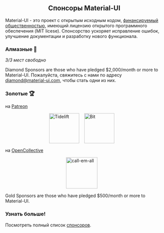 <h2 align="center">Спонсоры Material-UI</h2>

Material-UI - это проект с открытым исходным кодом, [финансируемый общественностью](/discover-more/backers/), имеющий лицензию открытого программного обеспечения (MIT licese). Спонсорство ускоряет исправление ошибок, улучшение документации и разработку нового функционала.

### Алмазные 💎

*3/3 мест свободно*

Diamond Sponsors are those who have pledged $2,000/month or more to Material-UI. Пожалуйста, свяжитесь с нами по адресу diamond@material-ui.com, чтобы стать одни из них.

### Золотые 🏆

на [Patreon](https://www.patreon.com/oliviertassinari)

<p style="display: flex; justify-content: center;">
  <a data-ga-event-category="sponsors" data-ga-event-action="logo" data-ga-event-label="tidelift" href="https://tidelift.com/subscription/pkg/npm-material-ui?utm_source=material_ui&utm_medium=referral&utm_campaign=homepage" rel="noopener sponsored" target="_blank" style="margin-right: 16px;"><img width="96" src="https://github.com/tidelift.png?size=96" alt="Tidelift" title="Корпоративное программное обеспечение с открытым исходным кодом" /></a>
  <a data-ga-event-category="sponsors" data-ga-event-action="logo" data-ga-event-label="bitsrc" href="https://bit.dev" rel="noopener sponsored" target="_blank" style="margin-right: 16px;"><img width="96" src="https://github.com/teambit.png?size=96" alt="Bit" title="Самый быстрый способ поделиться кодом" /></a>
</p>

на [OpenCollective](https://opencollective.com/material-ui)

<p style="display: flex; justify-content: center; flex-wrap: wrap;">
  <a data-ga-event-category="sponsors" data-ga-event-action="logo" data-ga-event-label="callemall" href="https://www.call-em-all.com" rel="noopener sponsored" target="_blank" style="margin-right: 16px;"><img src="https://images.opencollective.com/proxy/images?src=https%3A%2F%2Fopencollective-production.s3-us-west-1.amazonaws.com%2Ff4053300-e0ea-11e7-acf0-0fa7c0509f4e.png&height=100" alt="call-em-all" title="Простой способ общения с вашей командой" width="100" loading="lazy"></a>
</p>

Gold Sponsors are those who have pledged $500/month or more to Material-UI.

### Узнать больше!

Посмотреть полный список [спонсоров](/discover-more/backers/).